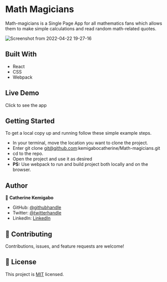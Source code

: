 # Math Magicians

Math-magicians is a Single Page App for all mathematics fans which allows them to make simple calculations and read random math-related quotes.

![Screenshot from 2022-04-22 19-27-16](https://user-images.githubusercontent.com/86133437/164756933-4a6f64f3-ee53-4e48-9c6a-c779bea88f00.png)

## Built With

- React
- CSS
- Webpack

## Live Demo

Click to see the app

## Getting Started

To get a local copy up and running follow these simple example steps.

- In your terminal, move the location you want to clone the project.
- Enter git clone git@github.com:kemigabocatherine/Math-magicians.git
- cd to the repo.
- Open the project and use it as desired
- **PS:** Use webpack to run and build project both locally and on the browser.

## Author

👤 **Catherine Kemigabo**

- GitHub: [@githubhandle](https://github.com/kemigabocatherine)
- Twitter: [@twitterhandle](https://twitter.com/home?lang=en)
- LinkedIn: [LinkedIn](https://www.linkedin.com/feed/)

## 🤝 Contributing

Contributions, issues, and feature requests are welcome!

## 📝 License

This project is [MIT](./LICENSE) licensed.
